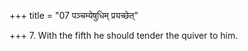 +++
title = "07 पञ्चम्येषुधिम् प्रयच्छेत्"

+++
7. With the fifth he should tender the quiver to him.
